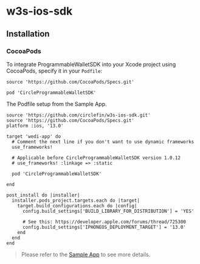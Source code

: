 # w3s-ios-sdk

## Installation

### CocoaPods

To integrate ProgrammableWalletSDK into your Xcode project using CocoaPods, specify it in your `Podfile`:

```shell
source 'https://github.com/CocoaPods/Specs.git'

pod 'CircleProgrammableWalletSDK'
```

The Podfile setup from the Sample App.

```shell
source 'https://github.com/circlefin/w3s-ios-sdk.git'
source 'https://github.com/CocoaPods/Specs.git'
platform :ios, '13.0'

target 'wedi-app' do
  # Comment the next line if you don't want to use dynamic frameworks
  use_frameworks!

  # Applicable before CircleProgrammableWalletSDK version 1.0.12
  # use_frameworks! :linkage => :static

  pod 'CircleProgrammableWalletSDK'

end

post_install do |installer|
  installer.pods_project.targets.each do |target|
    target.build_configurations.each do |config|
      config.build_settings['BUILD_LIBRARY_FOR_DISTRIBUTION'] = 'YES'

      # See this: https://developer.apple.com/forums/thread/725300
      config.build_settings['IPHONEOS_DEPLOYMENT_TARGET'] = '13.0'
    end
  end
end
```

> Please refer to the [Sample App](https://github.com/circlefin/wedi-app) to see more details.
